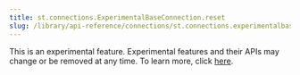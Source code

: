 ```yaml
---
title: st.connections.ExperimentalBaseConnection.reset
slug: /library/api-reference/connections/st.connections.experimentalbaseconnection/st.connections.experimentalbaseconnection.reset
---
```


<Important>

This is an experimental feature. Experimental features and their APIs may change or be removed at any time. To learn more, click [here](/library/advanced-features/prerelease#experimental-features).

</Important>

<Autofunction function="streamlit.connections.ExperimentalBaseConnection.reset" />
